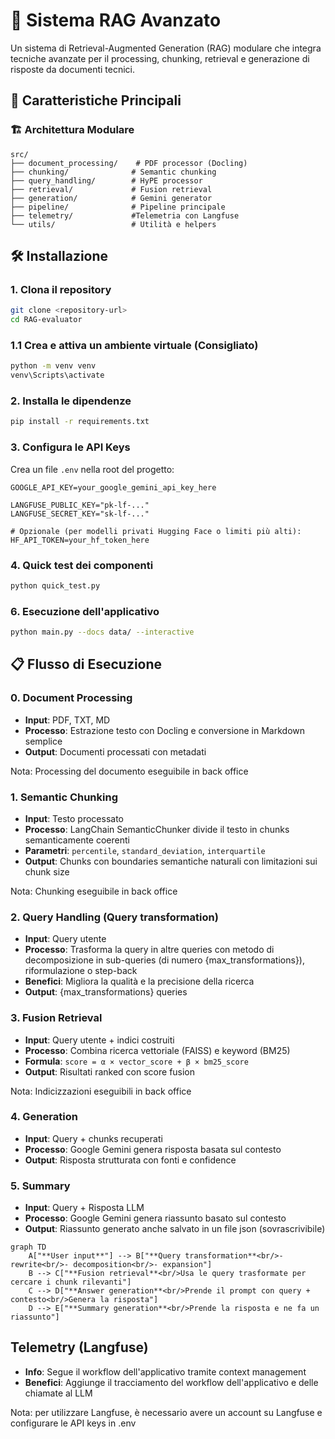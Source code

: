 # 🚀 Sistema RAG Avanzato

Un sistema di Retrieval-Augmented Generation (RAG) modulare che integra tecniche avanzate per il processing, chunking, retrieval e generazione di risposte da documenti tecnici.

## 🎯 Caratteristiche Principali
### 🏗️ Architettura Modulare
```
src/
├── document_processing/    # PDF processor (Docling)
├── chunking/              # Semantic chunking
├── query_handling/        # HyPE processor
├── retrieval/             # Fusion retrieval
├── generation/            # Gemini generator
├── pipeline/              # Pipeline principale
├── telemetry/             #Telemetria con Langfuse
└── utils/                 # Utilità e helpers
```

## 🛠️ Installazione

### 1. Clona il repository
```bash
git clone <repository-url>
cd RAG-evaluator
```

### 1.1 Crea e attiva un ambiente virtuale (Consigliato)
```bash
python -m venv venv
venv\Scripts\activate
```

### 2. Installa le dipendenze
```bash
pip install -r requirements.txt
```

### 3. Configura le API Keys
Crea un file `.env` nella root del progetto:
```env
GOOGLE_API_KEY=your_google_gemini_api_key_here

LANGFUSE_PUBLIC_KEY="pk-lf-..."
LANGFUSE_SECRET_KEY="sk-lf-..."

# Opzionale (per modelli privati Hugging Face o limiti più alti):
HF_API_TOKEN=your_hf_token_here
```

### 4. Quick test dei componenti
```bash
python quick_test.py
```

### 6. Esecuzione dell'applicativo
```bash
python main.py --docs data/ --interactive
```

## 📋 Flusso di Esecuzione

### 0. Document Processing
- **Input**: PDF, TXT, MD
- **Processo**: Estrazione testo con Docling e conversione in Markdown semplice
- **Output**: Documenti processati con metadati

Nota: Processing del documento eseguibile in back office 

### 1. Semantic Chunking
- **Input**: Testo processato
- **Processo**: LangChain SemanticChunker divide il testo in chunks semanticamente coerenti
- **Parametri**: `percentile`, `standard_deviation`, `interquartile`
- **Output**: Chunks con boundaries semantiche naturali con limitazioni sui chunk size

Nota: Chunking eseguibile in back office

### 2. Query Handling (Query transformation)
- **Input**: Query utente
- **Processo**: Trasforma la query in altre queries con metodo di decomposizione in sub-queries (di numero {max_transformations}), riformulazione o step-back
- **Benefici**: Migliora la qualità e la precisione della ricerca
- **Output**: {max_transformations} queries

### 3. Fusion Retrieval
- **Input**: Query utente + indici costruiti
- **Processo**: Combina ricerca vettoriale (FAISS) e keyword (BM25)
- **Formula**: `score = α × vector_score + β × bm25_score`
- **Output**: Risultati ranked con score fusion

Nota: Indicizzazioni eseguibili in back office

### 4. Generation
- **Input**: Query + chunks recuperati
- **Processo**: Google Gemini genera risposta basata sul contesto
- **Output**: Risposta strutturata con fonti e confidence

### 5. Summary
- **Input**: Query + Risposta LLM
- **Processo**: Google Gemini genera riassunto basato sul contesto
- **Output**: Riassunto generato anche salvato in un file json (sovrascrivibile)

```mermaid
graph TD
    A["**User input**"] --> B["**Query transformation**<br/>- rewrite<br/>- decomposition<br/>- expansion"]
    B --> C["**Fusion retrieval**<br/>Usa le query trasformate per cercare i chunk rilevanti"]
    C --> D["**Answer generation**<br/>Prende il prompt con query + contesto<br/>Genera la risposta"]
    D --> E["**Summary generation**<br/>Prende la risposta e ne fa un riassunto"]
```

## Telemetry (Langfuse)
- **Info**: Segue il workflow dell'applicativo tramite context management
- **Benefici**: Aggiunge il tracciamento del workflow dell'applicativo e delle chiamate al LLM

Nota: per utilizzare Langfuse, è necessario avere un account su Langfuse e configurare le API keys in .env
